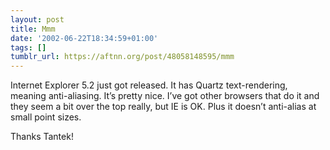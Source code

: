 ```yaml
---
layout: post
title: Mmm
date: '2002-06-22T18:34:59+01:00'
tags: []
tumblr_url: https://aftnn.org/post/48058148595/mmm
---
```

<p>Internet Explorer 5.2 just got released. It has Quartz text-rendering, meaning anti-aliasing. It&rsquo;s pretty nice. I&rsquo;ve got other browsers that do it and they seem a bit over the top really, but IE is OK. Plus it doesn&rsquo;t anti-alias at small point sizes.</p>
<p>Thanks Tantek!</p>
